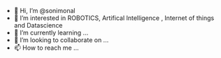 - 👋 Hi, I’m @sonimonal
- 👀 I’m interested in ROBOTICS, Artifical Intelligence , Internet of things and Datascience 
- 🌱 I’m currently learning ...
- 💞️ I’m looking to collaborate on ...
- 📫 How to reach me ...

<!---
sonimonal/sonimonal is a ✨ special ✨ repository because its `README.md` (this file) appears on your GitHub profile.
You can click the Preview link to take a look at your changes.
--->
